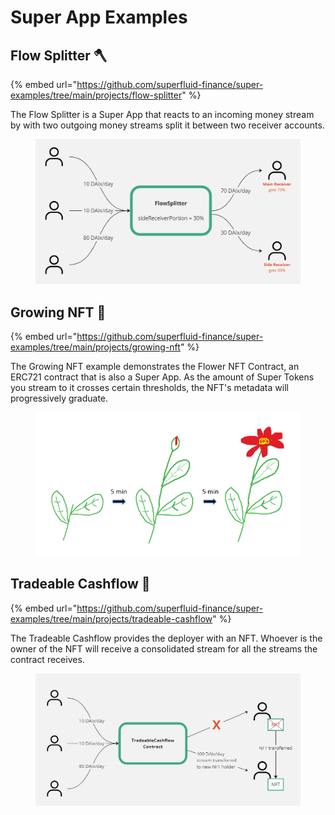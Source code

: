 # Super App Examples

## Flow Splitter 🪓

{% embed url="https://github.com/superfluid-finance/super-examples/tree/main/projects/flow-splitter" %}

The Flow Splitter is a Super App that reacts to an incoming money stream by with two outgoing money streams split it between two receiver accounts.

<figure><img src="../../.gitbook/assets/image (14) (2).png" alt="" width="563"><figcaption></figcaption></figure>

## Growing NFT 🌼

{% embed url="https://github.com/superfluid-finance/super-examples/tree/main/projects/growing-nft" %}

The Growing NFT example demonstrates the Flower NFT Contract, an ERC721 contract that is also a Super App. As the amount of Super Tokens you stream to it crosses certain thresholds, the NFT's metadata will progressively graduate.

<figure><img src="../../.gitbook/assets/image.png" alt="" width="508"><figcaption></figcaption></figure>

## Tradeable Cashflow 🚰

{% embed url="https://github.com/superfluid-finance/super-examples/tree/main/projects/tradeable-cashflow" %}

The Tradeable Cashflow provides the deployer with an NFT. Whoever is the owner of the NFT will receive a consolidated stream for all the streams the contract receives.

<figure><img src="../../.gitbook/assets/image (40).png" alt="" width="563"><figcaption></figcaption></figure>
